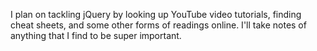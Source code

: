 I plan on tackling jQuery by looking up YouTube video tutorials, finding cheat sheets, and some other forms of readings online. I'll take notes of anything that I find to be super important. 